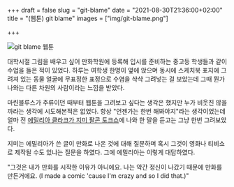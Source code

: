 +++
draft = false
slug = "git-blame"
date = "2021-08-30T21:36:00+02:00"
title = "(웹툰) git blame"
images = ["img/git-blame.png"]

+++

<img src="/img/git-blame.png" alt="git blame 웹툰" />

대학시절 그림을 배우고 싶어 만화학원에 등록해 입시를 준비하는 중고등 학생들과 같이 수업을 들은 적이 있었다. 하루는 여학생 한명이 옆에 앉으며 동시에 스케치북 표지에 그려져 있는 동물 얼굴에 무표정한 표정으로 수염을 샥샥 그려넣는 걸 보았는데 그때 뭔가 나와는 다른 차원의 사람이라는 느낌을 받았다.

마린블루스가 주류이던 때부터 웹툰을 그려보고 싶다는 생각은 했지만 누가 비웃진 않을까라는 생각에 시도해본적은 없었다. 항상 "언젠가는 한번 해봐야지"라는 생각이었는데 얼마 전 [에밀리아 클라크가 지미 팔콘 토크쇼](https://www.youtube.com/watch?v=H4LG2so-Kkw)에 나와 한 말을 듣고는 그냥 한번 그려보았다.

지미는 에밀리아가 쓴 글이 만화로 나온 것에 대해 질문하며 혹시 그것이 영화나 티비쇼로 제작될 수도 있냐는 질문을 하였다. 그에 에밀리아는 이렇게 대답하였다.

"그것은 내가 만화를 시작한 이유가 아니에요. 나는 약간 정신이 나갔기 때문에 만화를 만든거에요. (I made a comic 'cause I'm crazy and so I did that.)"
